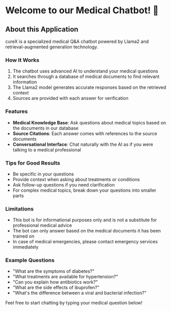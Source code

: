 # Welcome to our Medical Chatbot! 👋

## About this Application

cureX is a specialized medical Q&A chatbot powered by Llama2 and retrieval-augmented generation technology.

### How It Works

1. The chatbot uses advanced AI to understand your medical questions
2. It searches through a database of medical documents to find relevant information
3. The Llama2 model generates accurate responses based on the retrieved context
4. Sources are provided with each answer for verification

### Features

- **Medical Knowledge Base**: Ask questions about medical topics based on the documents in our database
- **Source Citations**: Each answer comes with references to the source documents
- **Conversational Interface**: Chat naturally with the AI as if you were talking to a medical professional

### Tips for Good Results

- Be specific in your questions
- Provide context when asking about treatments or conditions
- Ask follow-up questions if you need clarification
- For complex medical topics, break down your questions into smaller parts

### Limitations

- This bot is for informational purposes only and is not a substitute for professional medical advice
- The bot can only answer based on the medical documents it has been trained on
- In case of medical emergencies, please contact emergency services immediately

### Example Questions

- "What are the symptoms of diabetes?"
- "What treatments are available for hypertension?"
- "Can you explain how antibiotics work?"
- "What are the side effects of ibuprofen?"
- "What's the difference between a viral and bacterial infection?"

Feel free to start chatting by typing your medical question below!